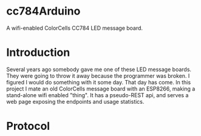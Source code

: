# cc784Arduino
A wifi-enabled ColorCells CC784 LED message board.

# Introduction
Several years ago somebody gave me one of these LED message boards. They were going to throw it away because the programmer was broken. I figured I would do something with it some day. That day has come. In this project I mate an old ColorCells message board with an ESP8266, making a stand-alone wifi enabled "thing". It has a pseudo-REST api, and serves a web page exposing the endpoints and usage statistics.

# Protocol
